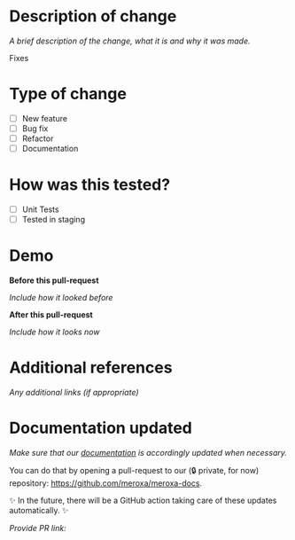 # Description of change

*A brief description of the change, what it is and why it was made.*

Fixes <JIRA Issue>

# Type of change

- [ ]  New feature
- [ ]  Bug fix
- [ ]  Refactor
- [ ]  Documentation

# How was this tested?

- [ ]  Unit Tests
- [ ]  Tested in staging

# Demo

**Before this pull-request**

_Include how it looked before_

**After this pull-request**

_Include how it looks now_

# Additional references

*Any additional links (if appropriate)*

# Documentation updated

*Make sure that our [documentation](https://docs.meroxa.com/) is accordingly updated when necessary.*

You can do that by opening a pull-request to our (🔒 private, for now) repository: https://github.com/meroxa/meroxa-docs.

✨ In the future, there will be a GitHub action taking care of these updates automatically. ✨

*Provide PR link:* 
